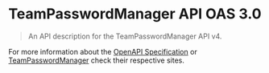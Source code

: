 # TeamPasswordManager API OAS 3.0

> An API description for the TeamPasswordManager API v4.

For more information about the [OpenAPI Specification](https://www.openapis.org/) or [TeamPasswordManager](https://teampasswordmanager.com/) check their respective sites.